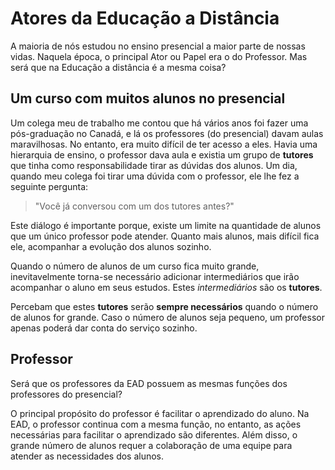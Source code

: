 # Atores da Educação a Distância

A maioria de nós estudou no ensino presencial a maior parte de nossas vidas.
Naquela época, o principal Ator ou Papel era o do Professor. Mas será que na
Educação a distância é a mesma coisa?

## Um curso com muitos alunos no presencial

Um colega meu de trabalho me contou que há vários anos foi fazer uma
pós-graduação no Canadá, e lá os professores (do presencial) davam aulas
maravilhosas. No entanto, era muito difícil de ter acesso a eles. Havia uma
hierarquia de ensino, o professor dava aula e existia um grupo de **tutores**
que tinha como responsabilidade tirar as dúvidas dos alunos. Um dia, quando meu colega
foi tirar uma dúvida com o professor, ele lhe fez a seguinte pergunta:

> "Você já conversou com um dos tutores antes?"

Este diálogo é importante porque, existe um limite na quantidade de alunos que
um único professor pode atender. Quanto mais alunos, mais difícil fica ele,
acompanhar a evolução dos alunos sozinho.

Quando o número de alunos de um curso fica muito grande, inevitavelmente
torna-se necessário adicionar intermediários que irão acompanhar o aluno em
seus estudos. Estes *intermediários* são os **tutores**.

Percebam que estes **tutores** serão **sempre necessários** quando o número de
alunos for grande. Caso o número de alunos seja pequeno, um professor apenas
poderá dar conta do serviço sozinho.

## Professor

Será que os professores da EAD possuem as mesmas funções dos professores do presencial?

O principal propósito do professor é facilitar o aprendizado do aluno. Na EAD,
o professor continua com a mesma função, no entanto, as ações necessárias para
facilitar o aprendizado são diferentes. Além disso, o grande número de alunos
requer a colaboração de uma equipe para atender as necessidades dos alunos.



